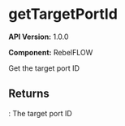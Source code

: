 # getTargetPortId

**API Version:** 1.0.0

**Component:** RebelFLOW

Get the target port ID

## Returns

: The target port ID

